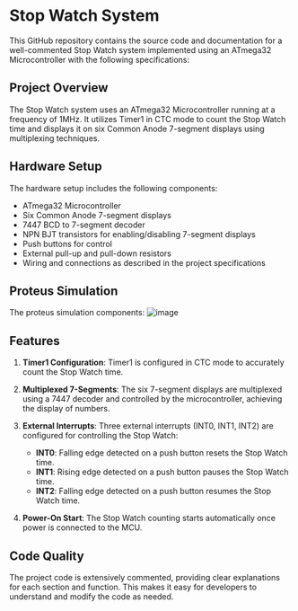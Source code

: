 # Stop Watch System
This GitHub repository contains the source code and documentation for a well-commented Stop Watch system implemented using an ATmega32 Microcontroller with the following specifications:
## Project Overview
The Stop Watch system uses an ATmega32 Microcontroller running at a frequency of 1MHz. It utilizes Timer1 in CTC mode to count the Stop Watch time and displays it on six Common Anode 7-segment displays using multiplexing techniques.

## Hardware Setup
The hardware setup includes the following components:

- ATmega32 Microcontroller
- Six Common Anode 7-segment displays
- 7447 BCD to 7-segment decoder
- NPN BJT transistors for enabling/disabling 7-segment displays
- Push buttons for control
- External pull-up and pull-down resistors
- Wiring and connections as described in the project specifications

## Proteus Simulation
The proteus simulation components:
![image](https://github.com/ahmedali724/Stop-Watch/assets/111287464/71c5e9fc-c7f7-4f3b-a30b-5e2788ae6b97)

## Features

1. **Timer1 Configuration**: Timer1 is configured in CTC mode to accurately count the Stop Watch time.

2. **Multiplexed 7-Segments**: The six 7-segment displays are multiplexed using a 7447 decoder and controlled by the microcontroller, achieving the display of numbers.

3. **External Interrupts**: Three external interrupts (INT0, INT1, INT2) are configured for controlling the Stop Watch:
    - **INT0**: Falling edge detected on a push button resets the Stop Watch time.
    - **INT1**: Rising edge detected on a push button pauses the Stop Watch time.
    - **INT2**: Falling edge detected on a push button resumes the Stop Watch time.

4. **Power-On Start**: The Stop Watch counting starts automatically once power is connected to the MCU.

## Code Quality

The project code is extensively commented, providing clear explanations for each section and function. This makes it easy for developers to understand and modify the code as needed.

